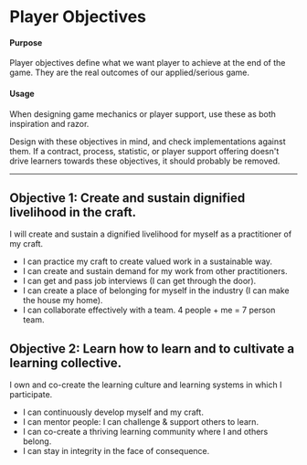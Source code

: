 # Player Objectives

#### Purpose
Player objectives define what we want player to achieve at the end of the game. They are the real outcomes of our applied/serious game.

#### Usage
When designing game mechanics or player support, use these as both inspiration and razor.

Design with these objectives in mind, and check implementations against them. If a contract, process, statistic, or player support offering doesn't drive learners towards these objectives, it should probably be removed.

---

## Objective 1: Create and sustain dignified livelihood in the craft.

I will create and sustain a dignified livelihood for myself as a practitioner of my craft.

- I can practice my craft to create valued work in a sustainable way.
- I can create and sustain demand for my work from other practitioners.
- I can get and pass job interviews (I can get through the door).
- I can create a place of belonging for myself in the industry (I can make the house my home).
- I can collaborate effectively with a team. 4 people + me = 7 person team.

## Objective 2: Learn how to learn and to cultivate a learning collective.

I own and co-create the learning culture and learning systems in which I participate.

- I can continuously develop myself and my craft.
- I can mentor people: I can challenge & support others to learn.
- I can co-create a thriving learning community where I and others belong.
- I can stay in integrity in the face of consequence.
